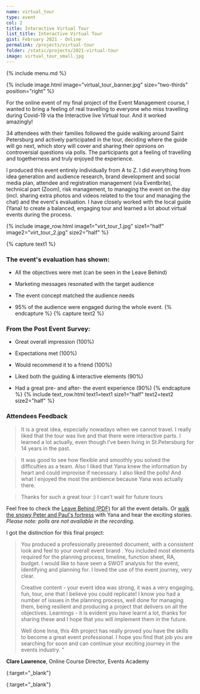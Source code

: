 ```yaml
---
name: virtual_tour
type: event
col: 2
title: Interactive Virtual Tour
list_title: Interactive Virtual Tour
gist: February 2021 - Online
permalink: /projects/virtual-tour
folder: /static/projects/2021-virtual-tour
image: virtual_tour_small.jpg
---
```


{% include menu.md %}

{% 
include image.html 
    image="virtual_tour_banner.jpg" 
    size="two-thirds" 
    position="right" 
%}

For the online event of my final project of the Event Management course, I wanted to bring a feeling of real travelling to everyone who miss travelling during Covid-19 via the Interactive live Virtual tour. And it worked amazingly!

34 attendees with their families followed the guide walking around Saint Petersburg and actively participated in the tour, deciding where the guide will go next, which story will cover and sharing their opinions on controversial questions via polls. The participants got a feeling of travelling and togetherness and truly enjoyed the experience.


I produced this event entirely individually from A to Z. I did everything from idea generation and audience research, brand development and social media plan, attendee and registration management (via Eventbrite), technical part (Zoom), risk management, to managing the event on the day (incl. sharing extra photos and videos related to the tour and managing the chat) and the event's evaluation. I have closely worked with the local guide (Yana) to create a balanced, engaging tour and learned a lot about virtual events during the process.

{% include image_row.html 
    image1="virt_tour_1.jpg" size1="half"
    image2="virt_tour_2.jpg" size2="half"
%}

{% capture text1 %}
### The event's evaluation has shown:

- All the objectives were met (can be seen in the Leave Behind)

- Marketing messages resonated with the target audience

- The event concept matched the audience needs

- 95% of the audience were engaged during the whole event.
{% endcapture %}
{% capture text2 %}
### From the Post Event Survey:

- Great overall impression (100%)

- Expectations met (100%)

- Would recommend it to a friend (100%)

- Liked both the guiding & interactive elements (90%)

- Had a great pre- and after- the event experience (90%)
{% endcapture %}
{% include text_row.html 
    text1=text1 size1="half"
    text2=text2 size2="half"
%}

### Attendees Feedback

> It is a great idea, especially nowadays when we cannot travel. I really liked that the tour was live and that there were interactive parts. I learned a lot actually, even though I’ve been living in St.Petersburg for 14 years in the past.

> It was good to see how flexible and smoothly you solved the difficulties as a team. Also I liked that Yana knew the information by heart and could improvise if necessary. I also liked the polls! And what I enjoyed the most the ambience because Yana was actually there.

> Thanks for such a great tour :) I can't wait for future tours

Feel free to check the [Leave Behind (PDF)][leave_behind] for all the event details.
Or [walk the snowy Peter and Paul's fortress][youtube_video] with Yana and hear the exciting stories.
<br/>_Please note: polls are not available in the recording._

I got the distinction for this final project:

> You produced a professionally presented document, with a consistent look and feel to your overall event brand . You included most elements required for the planning process, timeline, function sheet, RA, budget. I would like to have seen a SWOT analysis for the event, identifying and planning for. I loved the use of the event journey, very clear. 
>
> Creative content - your event idea was strong, it was a very engaging, fun, tour, one that I believe you could replicate! I know you had a number of issues in the planning process, well done for managing them, being resilient and producing a project that delivers on all the objectives.
> Learnings - it is evident you have learnt a lot, thanks for sharing these and I hope that you will implement them in the future.
> 
> Well done Inna, this 4th project has really proved you have the skills to become a great event professional. I hope you find that job you are searching for soon and can continue your exciting journey in the events industry. "

**Clare Lawrence**, Online Course Director, Events Academy

[leave_behind]: /static/projects/2021-virtual-tour/LeaveBehind_VurtualTour.pdf "Download PDF"
{:target="_blank"}

[youtube_video]: https://www.youtube.com/watch?v=gDSmq4RMhUk "See the video"
{:target="_blank"}
